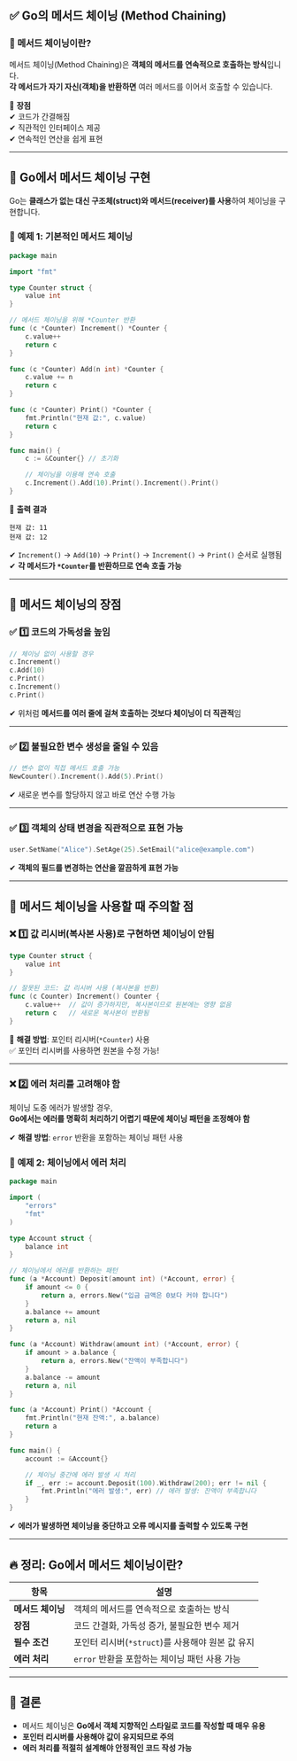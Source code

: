 ## ✅ **Go의 메서드 체이닝 (Method Chaining)**

### 🔹 **메서드 체이닝이란?**
메서드 체이닝(Method Chaining)은 **객체의 메서드를 연속적으로 호출하는 방식**입니다.  
**각 메서드가 자기 자신(객체)을 반환하면** 여러 메서드를 이어서 호출할 수 있습니다.

📌 **장점**  
✔ 코드가 간결해짐  
✔ 직관적인 인터페이스 제공  
✔ 연속적인 연산을 쉽게 표현

---

## 🔹 **Go에서 메서드 체이닝 구현**
Go는 **클래스가 없는 대신 구조체(struct)와 메서드(receiver)를 사용**하여 체이닝을 구현합니다.

### 📝 **예제 1: 기본적인 메서드 체이닝**
```go
package main

import "fmt"

type Counter struct {
    value int
}

// 메서드 체이닝을 위해 *Counter 반환
func (c *Counter) Increment() *Counter {
    c.value++
    return c
}

func (c *Counter) Add(n int) *Counter {
    c.value += n
    return c
}

func (c *Counter) Print() *Counter {
    fmt.Println("현재 값:", c.value)
    return c
}

func main() {
    c := &Counter{} // 초기화

    // 체이닝을 이용해 연속 호출
    c.Increment().Add(10).Print().Increment().Print()
}
```
🔹 **출력 결과**
```
현재 값: 11
현재 값: 12
```

✔ `Increment()` → `Add(10)` → `Print()` → `Increment()` → `Print()` 순서로 실행됨  
✔ **각 메서드가 `*Counter`를 반환하므로 연속 호출 가능**

---

## 🔹 **메서드 체이닝의 장점**
### ✅ **1️⃣ 코드의 가독성을 높임**
```go
// 체이닝 없이 사용할 경우
c.Increment()
c.Add(10)
c.Print()
c.Increment()
c.Print()
```
✔ 위처럼 **메서드를 여러 줄에 걸쳐 호출하는 것보다 체이닝이 더 직관적**임

---

### ✅ **2️⃣ 불필요한 변수 생성을 줄일 수 있음**
```go
// 변수 없이 직접 메서드 호출 가능
NewCounter().Increment().Add(5).Print()
```
✔ 새로운 변수를 할당하지 않고 바로 연산 수행 가능

---

### ✅ **3️⃣ 객체의 상태 변경을 직관적으로 표현 가능**
```go
user.SetName("Alice").SetAge(25).SetEmail("alice@example.com")
```
✔ **객체의 필드를 변경하는 연산을 깔끔하게 표현 가능**

---

## 🔹 **메서드 체이닝을 사용할 때 주의할 점**
### ❌ **1️⃣ 값 리시버(복사본 사용)로 구현하면 체이닝이 안됨**
```go
type Counter struct {
    value int
}

// 잘못된 코드: 값 리시버 사용 (복사본을 반환)
func (c Counter) Increment() Counter {
    c.value++  // 값이 증가하지만, 복사본이므로 원본에는 영향 없음
    return c   // 새로운 복사본이 반환됨
}
```
📌 **해결 방법**: 포인터 리시버(`*Counter`) 사용  
✅ 포인터 리시버를 사용하면 원본을 수정 가능!

---

### ❌ **2️⃣ 에러 처리를 고려해야 함**
체이닝 도중 에러가 발생할 경우,  
**Go에서는 에러를 명확히 처리하기 어렵기 때문에 체이닝 패턴을 조정해야 함**

✔ **해결 방법**: `error` 반환을 포함하는 체이닝 패턴 사용
### 📝 **예제 2: 체이닝에서 에러 처리**
```go
package main

import (
    "errors"
    "fmt"
)

type Account struct {
    balance int
}

// 체이닝에서 에러를 반환하는 패턴
func (a *Account) Deposit(amount int) (*Account, error) {
    if amount <= 0 {
        return a, errors.New("입금 금액은 0보다 커야 합니다")
    }
    a.balance += amount
    return a, nil
}

func (a *Account) Withdraw(amount int) (*Account, error) {
    if amount > a.balance {
        return a, errors.New("잔액이 부족합니다")
    }
    a.balance -= amount
    return a, nil
}

func (a *Account) Print() *Account {
    fmt.Println("현재 잔액:", a.balance)
    return a
}

func main() {
    account := &Account{}

    // 체이닝 중간에 에러 발생 시 처리
    if _, err := account.Deposit(100).Withdraw(200); err != nil {
        fmt.Println("에러 발생:", err) // 에러 발생: 잔액이 부족합니다
    }
}
```
✔ **에러가 발생하면 체이닝을 중단하고 오류 메시지를 출력할 수 있도록 구현**

---

## 🔥 **정리: Go에서 메서드 체이닝이란?**
| **항목** | **설명** |
|------|------|
| **메서드 체이닝** | 객체의 메서드를 연속적으로 호출하는 방식 |
| **장점** | 코드 간결화, 가독성 증가, 불필요한 변수 제거 |
| **필수 조건** | 포인터 리시버(`*struct`)를 사용해야 원본 값 유지 |
| **에러 처리** | `error` 반환을 포함하는 체이닝 패턴 사용 가능 |

---

## 🎯 **결론**
- 메서드 체이닝은 **Go에서 객체 지향적인 스타일로 코드를 작성할 때 매우 유용**
- **포인터 리시버를 사용해야 값이 유지되므로 주의**
- **에러 처리를 적절히 설계해야 안정적인 코드 작성 가능**